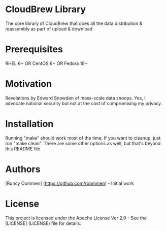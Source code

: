 # CloudBrew Library
The core library of CloudBrew that does all the data distribution & reassembly as part of upload & download

# Prerequisites
RHEL 6+ OR CentOS 6+ OR Fedora 19+

# Motivation
Revelations by Edward Snowden of mass-scale data snoops. Yes, I advocate national security but not at the cost of compromising my privacy.

# Installation
Running "make" should work most of the time. If you want to cleanup, just run "make clean".
There are some other options as well, but that's beyond this README file

# Authors
[Runcy Oommen] (https://github.com/roommen) - Initial work

# License
This project is licensed under the Apache License Ver 2.0 - See the [LICENSE] (LICENSE) file for details.
